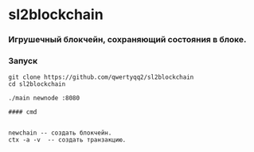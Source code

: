 # sl2blockchain


### Игрушечный блокчейн, сохраняющий состояния в блоке.

### Запуск

``` 
git clone https://github.com/qwertyqq2/sl2blockchain
cd sl2blockchain

./main newnode :8080

#### cmd


newchain -- создать блокчейн.
ctx -a -v  -- создать транзакцию.

